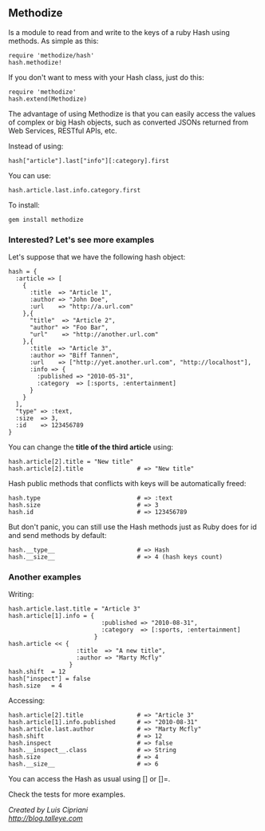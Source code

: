 Methodize
---------

Is a module to read from and write to the keys of a ruby Hash using methods. As simple as this:

    require 'methodize/hash'
    hash.methodize!

If you don't want to mess with your Hash class, just do this:

    require 'methodize'
    hash.extend(Methodize)

The advantage of using Methodize is that you can easily access the values of complex or big Hash objects, such as converted JSONs returned from Web Services, RESTful APIs, etc.

Instead of using:

    hash["article"].last["info"][:category].first

You can use:

    hash.article.last.info.category.first

To install:

    gem install methodize

### Interested? Let's see more examples ###

Let's suppose that we have the following hash object:

    hash = {
      :article => [
        {
          :title  => "Article 1",
          :author => "John Doe",
          :url    => "http://a.url.com"
        },{
          "title"  => "Article 2",
          "author" => "Foo Bar",
          "url"    => "http://another.url.com"
        },{
          :title  => "Article 3",
          :author => "Biff Tannen",
          :url    => ["http://yet.another.url.com", "http://localhost"],
          :info => {
            :published => "2010-05-31",
            :category  => [:sports, :entertainment]
          }
        }
      ],
      "type" => :text,
      :size  => 3,
      :id    => 123456789
    }

You can change the **title of the third article** using:

    hash.article[2].title = "New title"
    hash.article[2].title               # => "New title"

Hash public methods that conflicts with keys will be automatically freed:

    hash.type                           # => :text
    hash.size                           # => 3
    hash.id                             # => 123456789

But don't panic, you can still use the Hash methods just as Ruby does for id and send methods by default:

    hash.__type__                       # => Hash
    hash.__size__                       # => 4 (hash keys count)

### Another examples ###

Writing:

    hash.article.last.title = "Article 3"
    hash.article[1].info = {
                              :published => "2010-08-31",
                              :category  => [:sports, :entertainment]
                            }
    hash.article << {
                       :title  => "A new title",
                       :author => "Marty Mcfly"
                     }
    hash.shift  = 12
    hash["inspect"] = false
    hash.size   = 4

Accessing:

    hash.article[2].title               # => "Article 3"
    hash.article[1].info.published      # => "2010-08-31"
    hash.article.last.author            # => "Marty Mcfly"
    hash.shift                          # => 12
    hash.inspect                        # => false
    hash.__inspect__.class              # => String
    hash.size                           # => 4
    hash.__size__                       # => 6

You can access the Hash as usual using [] or []=.

Check the tests for more examples.

*Created by Luis Cipriani*<br/>
*http://blog.talleye.com*
